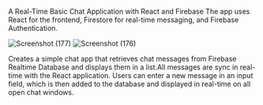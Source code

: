 A Real-Time Basic Chat Application with React and Firebase
The app uses React for the frontend, Firestore for real-time messaging, and Firebase Authentication.

![Screenshot (177)](https://github.com/user-attachments/assets/5021e7de-837e-447d-af20-a25590739d7c)
![Screenshot (176)](https://github.com/user-attachments/assets/a0cab704-e6fa-4cd6-bd27-0508ffd5ef24)

Creates a simple chat app that retrieves chat messages from Firebase Realtime Database and displays them in a list.All messages are sync in real-time with the React application. Users can enter a new message in an input field, which is then added to the database and displayed in real-time on all open chat windows.

